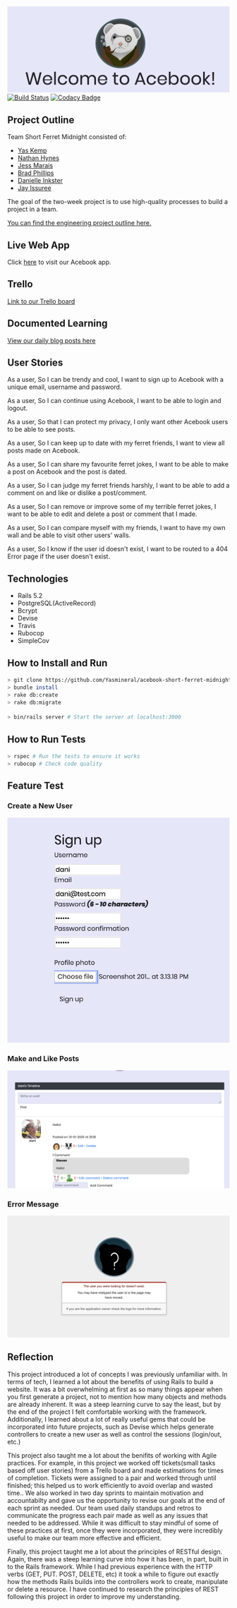 
![header](images/header.png "Welcome to Facebook")
[![Build Status](https://travis-ci.org/Yasmineral/acebook-short-ferret-midnight.svg?branch=master)](https://travis-ci.org/Yasmineral/acebook-short-ferret-midnight)
[![Codacy Badge](https://api.codacy.com/project/badge/Grade/5a06ec4a1f424bb29a5c10d97feb8f65)](https://www.codacy.com/manual/Yasmineral/acebook-short-ferret-midnight?utm_source=github.com&amp;utm_medium=referral&amp;utm_content=Yasmineral/acebook-short-ferret-midnight&amp;utm_campaign=Badge_Grade)

## Project Outline
Team Short Ferret Midnight consisted of:
- [Yas Kemp](https://github.com/Yasmineral)
- [Nathan Hynes](https://github.com/NathanHynes)
- [Jess Marais](https://github.com/jessmar94)
- [Brad Phillips](https://github.com/bradjp)
- [Danielle Inkster](https://github.com/danielleinkster)
- [Jay Issuree](https://github.com/jayissuree)

The goal of the two-week project is to use high-quality processes to build a project in a team.

[You can find the engineering project outline here.](https://github.com/makersacademy/course/tree/master/engineering_projects/rails)

## Live Web App
Click [here](https://salty-peak-83707.herokuapp.com/) to visit our Acebook app.

## Trello
[Link to our Trello board](https://trello.com/b/vN4cu4v1/short-ferret-midnight)

## Documented Learning
[View our daily blog posts here](https://medium.com/@shortferretmignight)

## User Stories
As a user,
So I can be trendy and cool,
I want to sign up to Acebook with a unique email, username and password.

As a user,
So I can continue using Acebook,
I want to be able to login and logout.

As a user,
So that I can protect my privacy,
I only want other Acebook users to be able to see posts.

As a user,
So I can keep up to date with my ferret friends,
I want to view all posts made on Acebook.

As a user,
So I can share my favourite ferret jokes,
I want to be able to make a post on Acebook and the post is dated.

As a user,
So I can judge my ferret friends harshly,
I want to be able to add a comment on and like or dislike a post/comment.

As a user,
So I can remove or improve some of my terrible ferret jokes,
I want to be able to edit and delete a post or comment that I made.

As a user,
So I can compare myself with my friends,
I want to have my own wall and be able to visit other users' walls.

As a user,
So I know if the user id doesn't exist,
I want to be routed to a 404 Error page if the user doesn't exist.

## Technologies
* Rails 5.2
* PostgreSQL(ActiveRecord)
* Bcrypt
* Devise
* Travis
* Rubocop
* SimpleCov

## How to Install and Run
```bash
> git clone https://github.com/Yasmineral/acebook-short-ferret-midnight.git
> bundle install
> rake db:create  
> rake db:migrate

> bin/rails server # Start the server at localhost:3000
```
## How to Run Tests
```bash
> rspec # Run the tests to ensure it works
> rubocop # Check code quality
```
## Feature Test
### Create a New User
![sign-up](images/sign-up.png "Create new User")

### Make and Like Posts
![sign-up](images/wall-posts.png "Make and Like Wall Posts")

### Error Message
![sign-up](images/Error.png "Error Message")

## Reflection
This project introduced a lot of concepts I was previously unfamiliar with. In terms of tech, I learned a lot about the benefits of using Rails to build a website. It was a bit overwhelming at first as so many things appear when you first generate a project, not to mention how many objects and methods are already inherent. It was a steep learning curve to say the least, but by the end of the project I felt comfortable working with the framework. Additionally, I learned about a lot of really useful gems that could be incorporated into future projects, such as Devise which helps generate controllers to create a new user as well as control the sessions (login/out, etc.)

This project also taught me a lot about the benifits of working with Agile practices. For example, in this project we worked off tickets(small tasks based off user stories) from a Trello board and made estimations for times of completion. Tickets were assigned to a pair and worked through until finished; this helped us to work efficiently to avoid overlap and wasted time.. We also worked in two day sprints to maintain motivation and accountabilty and gave us the opportunity to revise our goals at the end of each sprint as needed. Our team used daily standups and retros to communicate the progress each pair made as well as any issues that needed to be addressed. While it was difficult to stay mindful of some of these practices at first, once they were incorporated, they were incredibly useful to make our team more effective and efficient.

Finally, this project taught me a lot about the principles of RESTful design. Again, there was a steep learning curve into how it has been, in part, built in to the Rails framework. While I had previous experience with the HTTP verbs (GET, PUT. POST, DELETE, etc) it took a while to figure out exactly how the methods Rails builds into the controllers work to create, manipulate or delete a resource. I have continued to research the principles of REST following this project in order to improve my understanding.

